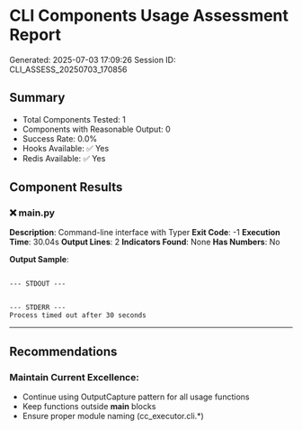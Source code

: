 # CLI Components Usage Assessment Report
Generated: 2025-07-03 17:09:26
Session ID: CLI_ASSESS_20250703_170856

## Summary
- Total Components Tested: 1
- Components with Reasonable Output: 0
- Success Rate: 0.0%
- Hooks Available: ✅ Yes
- Redis Available: ✅ Yes

## Component Results

### ❌ main.py
**Description**: Command-line interface with Typer
**Exit Code**: -1
**Execution Time**: 30.04s
**Output Lines**: 2
**Indicators Found**: None
**Has Numbers**: No

**Output Sample**:
```

--- STDOUT ---


--- STDERR ---
Process timed out after 30 seconds
```

---

## Recommendations

### Maintain Current Excellence:
- Continue using OutputCapture pattern for all usage functions
- Keep functions outside __main__ blocks
- Ensure proper module naming (cc_executor.cli.*)
